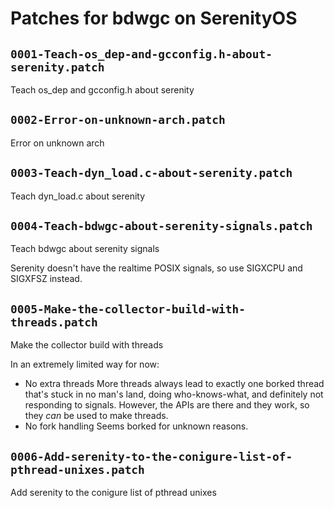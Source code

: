 # Patches for bdwgc on SerenityOS

## `0001-Teach-os_dep-and-gcconfig.h-about-serenity.patch`

Teach os_dep and gcconfig.h about serenity


## `0002-Error-on-unknown-arch.patch`

Error on unknown arch


## `0003-Teach-dyn_load.c-about-serenity.patch`

Teach dyn_load.c about serenity


## `0004-Teach-bdwgc-about-serenity-signals.patch`

Teach bdwgc about serenity signals

Serenity doesn't have the realtime POSIX signals, so use SIGXCPU and
SIGXFSZ instead.

## `0005-Make-the-collector-build-with-threads.patch`

Make the collector build with threads

In an extremely limited way for now:
- No extra threads
    More threads always lead to exactly one borked thread that's stuck
    in no man's land, doing who-knows-what, and definitely not
    responding to signals.
    However, the APIs are there and they work, so they *can* be used to
    make threads.
- No fork handling
    Seems borked for unknown reasons.

## `0006-Add-serenity-to-the-conigure-list-of-pthread-unixes.patch`

Add serenity to the conigure list of pthread unixes
